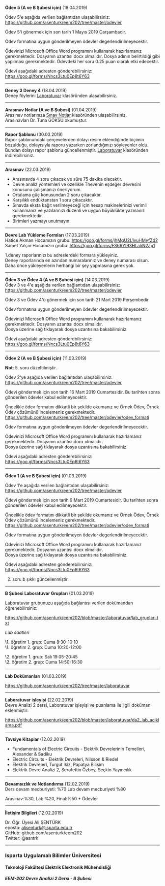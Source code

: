 **Ödev 5 (A ve B Şubesi için)** (18.04.2019)   

Ödev 5'e aşağıda verilen bağlantıdan ulaşabilirsiniz:
https://github.com/asenturk/eem202/tree/master/odevler

Ödev 5'i gönermek için son tarih 1 Mayıs 2019 Çarşambadır.

Ödev formatına uygun gönderilmeyen ödevler degerlendirilmeyecektir.

Ödevinizi Microsoft Office Word programını kullanarak hazırlamanız gerekmektedir. Dosyanın uzantısı docx olmalıdır.
Dosya adının belirtildiği gibi yapılması gerekmektedir. Ödevdeki her soru 0.25 puan olarak etki edecektir.

Ödevi aşağıdaki adresten gönderebilirsiniz:
https://goo.gl/forms/Nncs3Ltu0Ep8t6Y63


---   


**Deney 3 Deney 4** (18.04.2019)   
Deney föylerini [Laboratuvar](./laboratuvar/) klasöründen ulaşabilirsiniz.


---   



**Arasınav Notlar (A ve B Şubesi)** (01.04.2019)   
Arasınav notlarınıza [Sınav Notlar](./sinav_notlar/) klasöründen ulaşabilirsiniz.   
Arasınavları Dr. Tuna GÖKSU okumuştur. 

---   
**Rapor Şablonu** (30.03.2019)   
Rapor şablonundaki çerçevelerden dolayı resim eklendiğinde biçimin bozulduğu, dolayısıyla raporu yazarken zorlandığınızı söyleyenler oldu. Bundan dolayı rapor şablonu güncellenmiştir.
[Laboratuvar](./laboratuvar) klasöründen indirebilirsiniz.


---   
**Arasınav** (22.03.2019)   
- Arasınavda 4 soru çıkacak ve süre 75 dakika olacaktır.
- Devre analiz yöntemleri ve özellikle Thevenin eşdeğer devresini konusunu çalışmanızı öneriyorum.
- Ortalama güç konusundan 2 soru çıkacaktır. 
- Karşılıklı endüktanstan 1 soru çıkacaktır.
- Sınavda eksta kağıt verilmeyeceği için hesap makinelerinizi verimli kullanmanız ve yazılarınızı düzenli ve uygun büyüklükte yazmanız gerekmektedir.
- Birimleri yazmayı unutmayın.

---   

**Devre Lab Yükleme Formları** (17.03.2019)   
Hatice Akman Hocamızın grubu: https://goo.gl/forms/jhMgU2L1vuHMyfZd2
Samet Yalçın Hocamızın grubu: https://goo.gl/forms/FS66YI93HLahN2ap1

1.deney raporlarınızı bu adreslerdeki formara yükleyiniz.   
Deney raporlarında en azından numaralarınız ve deney numarası olsun.   
Daha önce yükleyenlerin herhangi bir şey yapmasına gerek yok.  



---   



**Ödev 3 ve Ödev 4 (A ve B Şubesi için)** (14.03.2019)   
Ödev 3 ve 4'e aşağıda verilen bağlantıdan ulaşabilirsiniz:  
https://github.com/asenturk/eem202/tree/master/odevler

Ödev 3 ve Ödev 4'ü gönermek için son tarih 21 Mart 2019 Perşembedir.

Ödev formatına uygun gönderilmeyen ödevler degerlendirilmeyecektir.

Ödevinizi Microsoft Office Word programını kullanarak hazırlamanız gerekmektedir. Dosyanın uzantısı docx olmalıdır.  
Dosya üzerine sağ tıklayarak dosya uzantısına bakabilirsiniz.

Ödevi aşağıdaki adresten gönderebilirsiniz:  
https://goo.gl/forms/Nncs3Ltu0Ep8t6Y63

---   

**Ödev 2 (A ve B Şubesi için)** (11.03.2019)

**Not**: 5. soru düzeltilmiştir.
   
Ödev 2'ye aşağıda verilen bağlantıdan ulaşabilirsiniz:  
https://github.com/asenturk/eem202/tree/master/odevler

Ödevi göndermek için son tarih 16 Mart 2019 Cumartesidir. Bu tarihten sonra gönderilen ödevler kabul edilmeyecektir.

Öncelikle ödev formatını dikkatli bir şekilde okumanız ve Örnek Ödev, Örnek Ödev çözümünü incelemeniz gerekmektedir.  
https://github.com/asenturk/eem202/tree/master/odevler/odev_formati

Ödev formatına uygun gönderilmeyen ödevler degerlendirilmeyecektir.

Ödevinizi Microsoft Office Word programını kullanarak hazırlamanız gerekmektedir. Dosyanın uzantısı docx olmalıdır.  
Dosya üzerine sağ tıklayarak dosya uzantısına bakabilirsiniz.

Ödevi aşağıdaki adresten gönderebilirsiniz:  
https://goo.gl/forms/Nncs3Ltu0Ep8t6Y63

---   




**Ödev 1 (A ve B Şubesi için)** (01.03.2019)   

Ödev 1'e aşağıda verilen bağlantıdan ulaşabilirsiniz:  
https://github.com/asenturk/eem202/tree/master/odevler

Ödevi göndermek için son tarih 9 Mart 2019 Cumartesidir. Bu tarihten sonra gönderilen ödevler kabul edilmeyecektir.

Öncelikle ödev formatını dikkatli bir şekilde okumanız ve Örnek Ödev, Örnek Ödev çözümünü incelemeniz gerekmektedir.  
https://github.com/asenturk/eem202/tree/master/odevler/odev_formati

Ödev formatına uygun gönderilmeyen ödevler degerlendirilmeyecektir.

Ödevinizi Microsoft Office Word programını kullanarak hazırlamanız gerekmektedir. Dosyanın uzantısı docx olmalıdır.  
Dosya üzerine sağ tıklayarak dosya uzantısına bakabilirsiniz.

Ödevi aşağıdaki adresten gönderebilirsiniz:  
https://goo.gl/forms/Nncs3Ltu0Ep8t6Y63

2. soru b şıkkı güncellenmiştir.

---   

**B Şubesi Laboratuvar Grupları** (01.03.2019)

Laboratuvar grubunuzu aşağıda bağlantısı verilen dokümandan öğrenebilirsiniz:  

https://github.com/asenturk/eem202/blob/master/laboratuvar/lab_gruplari.txt

*Lab saatleri*  

\1. öğretim 1. grup: Cuma 8:30-10:10     
\1. öğretim 2. grup: Cuma 10:20-12:00    


\2. öğretim 1. grup: Salı 19:05-20:45  
\2. öğretim 2. grup: Cuma 14:50-16:30 

---

**Lab Dokümanları** (01.03.2019)   

https://github.com/asenturk/eem202/tree/master/laboratuvar 



---   


**Laboratuvar işleyişi** (22.02.2019)   
Devre Analizi 2 dersi, Laboratuvar işleyişi ve puanlama ile ilgili doküman eklenmiştir:

https://github.com/asenturk/eem202/blob/master/laboratuvar/da2_lab_aciklama.pdf

---   
**Tavsiye Kitaplar** (12.02.2019)   
* Fundamentals of Electric Circuits - Elektrik Devrelerinin Temelleri, Alexander & Sadiku
* Electric Circuits - Elektrik Devreleri, Nilsson & Riedel
* Elektrik Devreleri, Turgut İkiz, Papatya Bilişim
* Elektrik Devre Analizi 2, Şerafettin Özbey, Seçkin Yayıncılık

---   
**Devamsızlık ve Notlandırma** (12.02.2019)   
Ders devam mecburiyeti: %70
Lab devam mecburiyeti %80 

Arasınav:%30, Lab:%20, Final:%50 + Ödevler

---   
**İletişim Bilgileri** (12.02.2019)   

Dr. Öğr. Üyesi Ali ŞENTÜRK   
eposta: alisenturk@isparta.edu.tr   
GitHub: github.com/asenturk/eem202   
Twitter: @asntrk 


---   
### Isparta Uygulamalı Bilimler Üniversitesi
#### Teknoloji Fakültesi Elektrik Elektronik Mühendisliği
##### EEM-202 Devre Analizi 2 Dersi - B Şubesi